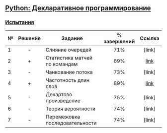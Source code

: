 ## [Python: Декларативное программирование ](https://ru.hexlet.io/courses/python-declarative-programming#challenges)

### [Испытания](https://ru.hexlet.io/courses/python-declarative-programming#challenges)

№  |Решение| Задание                                  | % завершений| Ссылка | 
---|:-----:|------------------------------------------|:-----------:|:------:|
1  | -     |Слияние очередей                          |71%          |  [link]|
2  | +     |Статистика матчей по командам             |89%          |  [link](https://ru.hexlet.io/code_reviews/435823)|
3  | -     |Чанкование потока                         |73%          |  [link]|
4  | +     |Частотность длин слов                     |89%          |  [link](https://ru.hexlet.io/code_reviews/435985)|
5  | -     |Декартово произведение                    |75%          |  [link]|
6  | -     |Теория вероятности                        |74%          |  [link]|
7  | -     |Перемежовка последовательности            |74%          |  [link]|
